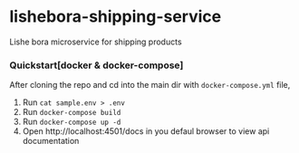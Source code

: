 # lishebora-shipping-service

Lishe bora microservice for shipping products

### Quickstart[docker & docker-compose]

After cloning the repo and cd into the main dir with `docker-compose.yml` file,

1. Run `cat sample.env > .env`
1. Run `docker-compose build`
1. Run `docker-compose up -d`
1. Open http://localhost:4501/docs in you defaul browser to view api documentation
